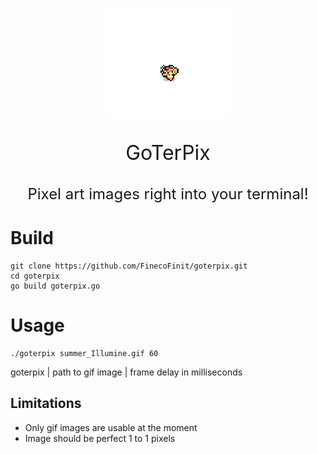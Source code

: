 <p align="center" width="100%">
    <img width="40%" style="image-rendering: pixelated;" src="summer_Illumine.gif"> 
</p>

<p align="center" style="font-size: 2rem;">GoTerPix</p>
<p align="center" style="font-size: 1.5rem;">Pixel art images right into your terminal!</p>

# Build
    git clone https://github.com/FinecoFinit/goterpix.git
    cd goterpix
    go build goterpix.go

# Usage
    ./goterpix summer_Illumine.gif 60

goterpix | path to gif image | frame delay in milliseconds

## Limitations
- Only gif images are usable at the moment
- Image should be perfect 1 to 1 pixels 
